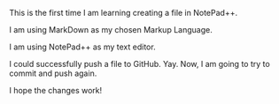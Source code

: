 This is the first time I am learning creating a file in NotePad++.


I am using MarkDown as my chosen Markup Language.


I am using NotePad++ as my text editor.

I could successfully push a file to GitHub. Yay. Now, I am going to try to commit and push again. 

I hope the changes work! 